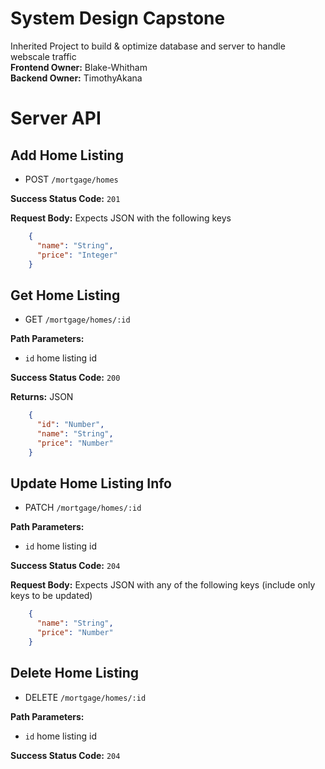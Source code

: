 # System Design Capstone
Inherited Project to build & optimize database and server to handle webscale traffic\
**Frontend Owner:** Blake-Whitham\
**Backend Owner:** TimothyAkana

# Server API
## Add Home Listing
  * POST `/mortgage/homes`

**Success Status Code:** `201`

**Request Body:** Expects JSON with the following keys
```json
    {
      "name": "String",
      "price": "Integer"
    }
```

## Get Home Listing
  * GET `/mortgage/homes/:id`

**Path Parameters:**
  * `id` home listing id

**Success Status Code:** `200`

**Returns:** JSON
```json
    {
      "id": "Number",
      "name": "String",
      "price": "Number"
    }
```

## Update Home Listing Info
  * PATCH `/mortgage/homes/:id`

**Path Parameters:**
  * `id` home listing id

**Success Status Code:** `204`

**Request Body:** Expects JSON with any of the following keys (include only keys to be updated)
```json
    {
      "name": "String",
      "price": "Number"
    }
```

## Delete Home Listing
  * DELETE `/mortgage/homes/:id`

**Path Parameters:**
  * `id` home listing id

**Success Status Code:** `204`